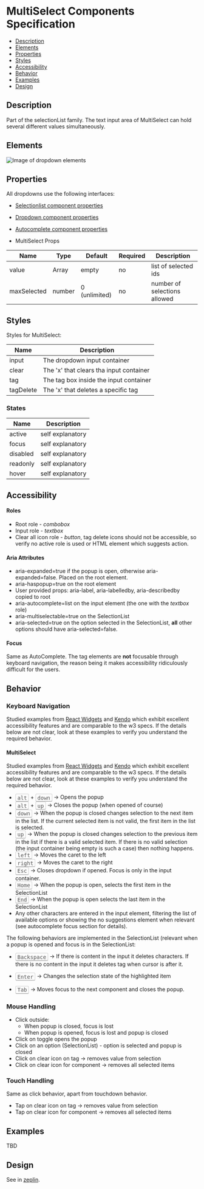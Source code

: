 # MultiSelect Components Specification

* [Description](#description)
* [Elements](#elements)
* [Properties](#properties)
* [Styles](#styles)
* [Accessibility](#accessibility)
* [Behavior](#behavior)
* [Examples](#examples)
* [Design](#design)

## Description

Part of the selectionList family. The text input area of MultiSelect can hold several different values simultaneously. 

## Elements

![Image of dropdown elements](./assets/dropdowns/MultiSelectElements.png)

## Properties

All dropdowns use the following interfaces:


* [Selectionlist component properties](../selectionlist/selectionlist.md)

* [Dropdown component properties](../dropdown/dropdowns.md)

* [Autocomplete component properties](../autocomplete/autocomplete.md)

* MultiSelect Props

| Name | Type | Default | Required | Description |
| -- | -- | -- | -- | -- |
| value | Array<String> | empty | no | list of selected ids |
| maxSelected | number | 0 (unlimited) | no | number of selections allowed |

## Styles

Styles for MultiSelect:

| Name | Description |
| -- | -- |
| input | The dropdown input container |
| clear | The 'x' that clears tha input container |
| tag | The tag box inside the input container |
| tagDelete | The 'x' that deletes a specific tag |

### States

| Name | Description |
| -- | -- |
| active | self explanatory |
| focus | self explanatory |
| disabled | self explanatory |
| readonly | self explanatory |
| hover | self explanatory |

## Accessibility

#### Roles

* Root role - *combobox*
* Input role - *textbox*
* Clear all icon role - *button*, tag delete icons should not be accessible, so verify no active role is used or HTML element which suggests action.

#### Aria Attributes

* aria-expanded=true if the popup is open, otherwise aria-expanded=false. Placed on the root element.
* aria-haspopup=true on the root element
* User provided props: aria-label, aria-labelledby, aria-describedby copied to root
* aria-autocomplete=list on the input element (the one with the *textbox* role)
* aria-multiselectable=true on the SelectionList
* aria-selected=true on the option selected in the SelectionList, **all** other options should have aria-selected=false.

#### Focus

Same as AutoComplete. The tag elements are **not** focusable through keyboard navigation, the reason being it makes accessibility ridiculously difficult for the users.

## Behavior

### Keyboard Navigation

Studied examples from [React Widgets](http://jquense.github.io/react-widgets/docs/#/dropdownlist?_k=p7z1pg) and [Kendo](http://demos.telerik.com/kendo-ui/dropdownlist/keyboard-navigation) which exhibit excellent accessibility features and are comparable to the w3 specs. If the details below are not clear, look at these examples to verify you understand the required behavior.

#### MultiSelect

Studied examples from [React Widgets](http://jquense.github.io/react-widgets/docs/#/dropdownlist?_k=p7z1pg) and [Kendo](http://demos.telerik.com/kendo-ui/dropdownlist/keyboard-navigation) which exhibit excellent accessibility features and are comparable to the w3 specs. If the details below are not clear, look at these examples to verify you understand the required behavior.

* <kbd style="display: inline-block; padding: .1em .3em; color: #555; vertical-align: middle; background-color: #fcfcfc; border: solid 1px #ccc;border-bottom-color: #bbb;border-radius: .2em;box-shadow: inset 0 -1px 0 #bbb;">alt</kbd> + <kbd style="display: inline-block; padding: .1em .3em; color: #555; vertical-align: middle; background-color: #fcfcfc; border: solid 1px #ccc;border-bottom-color: #bbb;border-radius: .2em;box-shadow: inset 0 -1px 0 #bbb;">down</kbd> -> Opens the popup
* <kbd style="display: inline-block; padding: .1em .3em; color: #555; vertical-align: middle; background-color: #fcfcfc; border: solid 1px #ccc;border-bottom-color: #bbb;border-radius: .2em;box-shadow: inset 0 -1px 0 #bbb;">alt</kbd> + <kbd style="display: inline-block; padding: .1em .3em; color: #555; vertical-align: middle; background-color: #fcfcfc; border: solid 1px #ccc;border-bottom-color: #bbb;border-radius: .2em;box-shadow: inset 0 -1px 0 #bbb;">up</kbd> -> Closes the popup (when opened of course)
* <kbd style="display: inline-block; padding: .1em .3em; color: #555; vertical-align: middle; background-color: #fcfcfc; border: solid 1px #ccc;border-bottom-color: #bbb;border-radius: .2em;box-shadow: inset 0 -1px 0 #bbb;">down</kbd> -> When the popup is closed changes selection to the next item in the list. If the current selected item is not valid, the first item in the list is selected.
* <kbd style="display: inline-block; padding: .1em .3em; color: #555; vertical-align: middle; background-color: #fcfcfc; border: solid 1px #ccc;border-bottom-color: #bbb;border-radius: .2em;box-shadow: inset 0 -1px 0 #bbb;">up</kbd> -> When the popup is closed changes selection to the previous item in the list if there is a valid selected item. If there is no valid selection (the input container being empty is such a case) then nothing happens.
* <kbd style="display: inline-block; padding: .1em .3em; color: #555; vertical-align: middle; background-color: #fcfcfc; border: solid 1px #ccc;border-bottom-color: #bbb;border-radius: .2em;box-shadow: inset 0 -1px 0 #bbb;">left</kbd> -> Moves the caret to the left
* <kbd style="display: inline-block; padding: .1em .3em; color: #555; vertical-align: middle; background-color: #fcfcfc; border: solid 1px #ccc;border-bottom-color: #bbb;border-radius: .2em;box-shadow: inset 0 -1px 0 #bbb;">right</kbd> -> Moves the caret to the right
* <kbd style="display: inline-block; padding: .1em .3em; color: #555; vertical-align: middle; background-color: #fcfcfc; border: solid 1px #ccc;border-bottom-color: #bbb;border-radius: .2em;box-shadow: inset 0 -1px 0 #bbb;">Esc</kbd> -> Closes dropdown if opened. Focus is only in the input container.
* <kbd style="display: inline-block; padding: .1em .3em; color: #555; vertical-align: middle; background-color: #fcfcfc; border: solid 1px #ccc;border-bottom-color: #bbb;border-radius: .2em;box-shadow: inset 0 -1px 0 #bbb;">Home</kbd> -> When the popup is open, selects the first item in the SelectionList
* <kbd style="display: inline-block; padding: .1em .3em; color: #555; vertical-align: middle; background-color: #fcfcfc; border: solid 1px #ccc;border-bottom-color: #bbb;border-radius: .2em;box-shadow: inset 0 -1px 0 #bbb;">End</kbd> -> When the popup is open selects the last item in the SelectionList
* Any other characters are entered in the input element, filtering the list of available options or showing the no suggestions element when relevant (see autocomplete focus section for details).

The following behaviors are implemented in the SelectionList (relevant when a popup is opened and focus is in the SelectionList:
* <kbd style="display: inline-block; padding: .1em .3em; color: #555; vertical-align: middle; background-color: #fcfcfc; border: solid 1px #ccc;border-bottom-color: #bbb;border-radius: .2em;box-shadow: inset 0 -1px 0 #bbb;">Backspace</kbd> -> If there is content in the input it deletes characters. If there is no content in the input it deletes tag when cursor is after it.

* <kbd style="display: inline-block; padding: .1em .3em; color: #555; vertical-align: middle; background-color: #fcfcfc; border: solid 1px #ccc;border-bottom-color: #bbb;border-radius: .2em;box-shadow: inset 0 -1px 0 #bbb;">Enter</kbd> -> Changes the selection state of the highlighted item

* <kbd style="display: inline-block; padding: .1em .3em; color: #555; vertical-align: middle; background-color: #fcfcfc; border: solid 1px #ccc;border-bottom-color: #bbb;border-radius: .2em;box-shadow: inset 0 -1px 0 #bbb;">Tab</kbd> -> Moves focus to the next component and closes the popup.


### Mouse Handling

* Click outside:
  * When popup is closed, focus is lost
  * When popup is opened, focus is lost and popup is closed
* Click on toggle opens the popup
* Click on an option (SelectionList) - option is selected and popup is closed
* Click on clear icon on tag -> removes value from selection
* Click on clear icon for component -> removes all selected items

### Touch Handling

Same as click behavior, apart from touchdown behavior.

* Tap on clear icon on tag -> removes value from selection
* Tap on clear icon for component -> removes all selected items

## Examples

TBD

## Design

See in [zeplin](https://app.zeplin.io/project/590ed391cb8bde641789e1cb/screen/5964cdbfd24b9b50926c8ed0).

